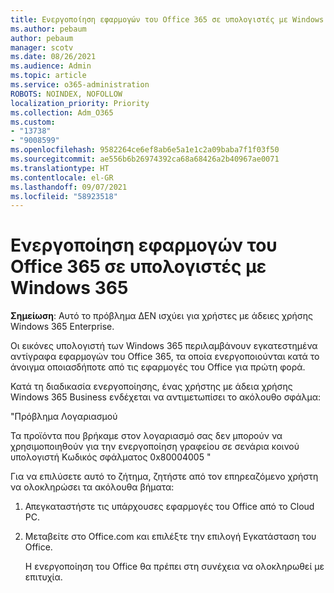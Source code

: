 ```yaml
---
title: Ενεργοποίηση εφαρμογών του Office 365 σε υπολογιστές με Windows 365
ms.author: pebaum
author: pebaum
manager: scotv
ms.date: 08/26/2021
ms.audience: Admin
ms.topic: article
ms.service: o365-administration
ROBOTS: NOINDEX, NOFOLLOW
localization_priority: Priority
ms.collection: Adm_O365
ms.custom:
- "13738"
- "9008599"
ms.openlocfilehash: 9582264ce6ef8ab6e5a1e1c2a09baba7f1f03f50
ms.sourcegitcommit: ae556b6b26974392ca68a68426a2b40967ae0071
ms.translationtype: HT
ms.contentlocale: el-GR
ms.lasthandoff: 09/07/2021
ms.locfileid: "58923518"
---
```

# <a name="activating-office-365-applications-on-windows-365-pcs"></a>Ενεργοποίηση εφαρμογών του Office 365 σε υπολογιστές με Windows 365

**Σημείωση**: Αυτό το πρόβλημα ΔΕΝ ισχύει για χρήστες με άδειες χρήσης Windows 365 Enterprise.

Οι εικόνες υπολογιστή των Windows 365 περιλαμβάνουν εγκατεστημένα αντίγραφα εφαρμογών του Office 365, τα οποία ενεργοποιούνται κατά το άνοιγμα οποιασδήποτε από τις εφαρμογές του Office για πρώτη φορά.

Κατά τη διαδικασία ενεργοποίησης, ένας χρήστης με άδεια χρήσης Windows 365 Business ενδέχεται να αντιμετωπίσει το ακόλουθο σφάλμα:

"Πρόβλημα Λογαριασμού

Τα προϊόντα που βρήκαμε στον λογαριασμό σας δεν μπορούν να χρησιμοποιηθούν για την ενεργοποίηση γραφείου σε σενάρια κοινού υπολογιστή Κωδικός σφάλματος 0x80004005 "

Για να επιλύσετε αυτό το ζήτημα, ζητήστε από τον επηρεαζόμενο χρήστη να ολοκληρώσει τα ακόλουθα βήματα: 

1. Απεγκαταστήστε τις υπάρχουσες εφαρμογές του Office από το Cloud PC.
1. Μεταβείτε στο Office.com και επιλέξτε την επιλογή Εγκατάσταση του Office.

    Η ενεργοποίηση του Office θα πρέπει στη συνέχεια να ολοκληρωθεί με επιτυχία.
